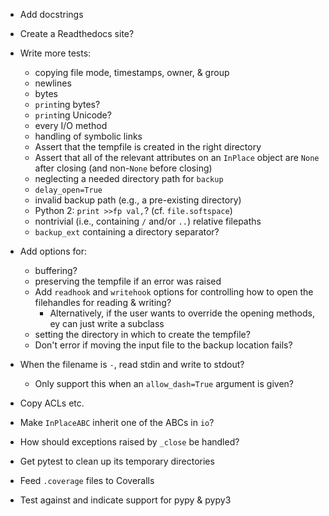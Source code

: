 - Add docstrings
- Create a Readthedocs site?

- Write more tests:
    - copying file mode, timestamps, owner, & group
    - newlines
    - bytes
    - `print`ing bytes?
    - `print`ing Unicode?
    - every I/O method
    - handling of symbolic links
    - Assert that the tempfile is created in the right directory
    - Assert that all of the relevant attributes on an `InPlace` object are
      `None` after closing (and non-`None` before closing)
    - neglecting a needed directory path for `backup`
    - `delay_open=True`
    - invalid backup path (e.g., a pre-existing directory)
    - Python 2: `print >>fp val,`?  (cf. `file.softspace`)
    - nontrivial (i.e., containing `/` and/or `..`) relative filepaths
    - `backup_ext` containing a directory separator?

- Add options for:
    - buffering?
    - preserving the tempfile if an error was raised
    - Add `readhook` and `writehook` options for controlling how to open the
      filehandles for reading & writing?
        - Alternatively, if the user wants to override the opening methods, ey
          can just write a subclass
    - setting the directory in which to create the tempfile?
    - Don't error if moving the input file to the backup location fails?

- When the filename is `-`, read stdin and write to stdout?
    - Only support this when an `allow_dash=True` argument is given?
- Copy ACLs etc.
- Make `InPlaceABC` inherit one of the ABCs in `io`?
- How should exceptions raised by `_close` be handled?

- Get pytest to clean up its temporary directories
- Feed `.coverage` files to Coveralls
- Test against and indicate support for pypy & pypy3
